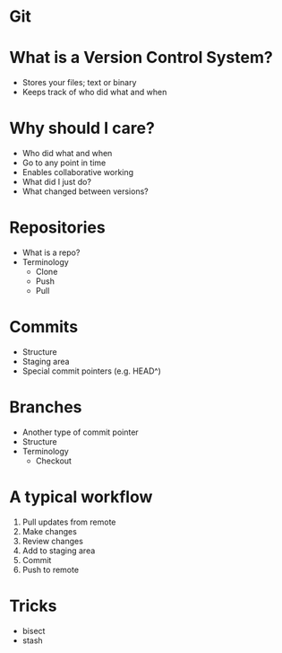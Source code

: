 # Git

# What is a Version Control System?
* Stores your files; text or binary
* Keeps track of who did what and when

# Why should I care?
* Who did what and when
* Go to any point in time
* Enables collaborative working
* What did I just do?
* What changed between versions?

# Repositories
* What is a repo?
* Terminology
    * Clone
    * Push
    * Pull

# Commits
* Structure
* Staging area
* Special commit pointers (e.g. HEAD^)

# Branches
* Another type of commit pointer
* Structure
* Terminology
    * Checkout

# A typical workflow
1. Pull updates from remote
2. Make changes
3. Review changes
4. Add to staging area
5. Commit
6. Push to remote

# Tricks
* bisect
* stash
